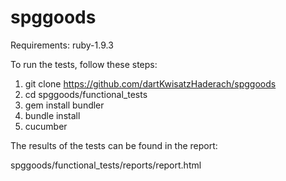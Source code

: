 spggoods
========
Requirements: ruby-1.9.3

To run the tests, follow these steps:

1. git clone https://github.com/dartKwisatzHaderach/spggoods
2. cd spggoods/functional_tests
3. gem install bundler
4. bundle install
5. cucumber

The results of the tests can be found in the report:

spggoods/functional_tests/reports/report.html
